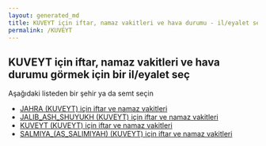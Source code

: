 ```yaml
---
layout: generated_md
title: KUVEYT için iftar, namaz vakitleri ve hava durumu - il/eyalet seç
permalink: /KUVEYT
---
```


## KUVEYT için iftar, namaz vakitleri ve hava durumu  görmek için bir il/eyalet seç

Aşağıdaki listeden bir şehir ya da semt seçin


* [JAHRA (KUVEYT) için iftar ve namaz vakitleri](/KUVEYT/JAHRA)
* [JALIB_ASH_SHUYUKH (KUVEYT) için iftar ve namaz vakitleri](/KUVEYT/JALIB_ASH_SHUYUKH)
* [KUVEYT (KUVEYT) için iftar ve namaz vakitleri](/KUVEYT/KUVEYT)
* [SALMIYA_(AS_SALIMIYAH) (KUVEYT) için iftar ve namaz vakitleri](/KUVEYT/SALMIYA_(AS_SALIMIYAH))